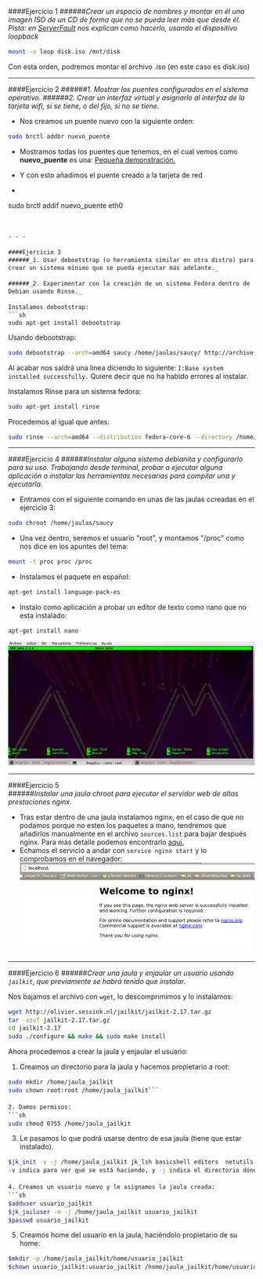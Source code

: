 ####Ejercicio 1
######_Crear un espacio de nombres y montar en él una imagen ISO de un CD de forma que no se pueda leer más que desde él. Pista: en [ServerFault](http://serverfault.com/questions/198135/how-to-mount-an-iso-file-in-linux) nos explican como hacerlo, usando el dispositivo loopback_

```sh
mount -o loop disk.iso /mnt/disk
```
Con esta orden, podremos montar el archivo .iso (en este caso es disk.iso) 


- - -


####Ejercicio 2
######_1. Mostrar los puentes configurados en el sistema operativo._
######_2. Crear un interfaz virtual y asignarlo al interfaz de la tarjeta wifi, si se tiene, o del fijo, si no se tiene._

+ Nos creamos un puente nuevo con la siguiente orden:
```sh
sudo brctl addbr nuevo_puente
```
+ Mostramos todas los puentes que tenemos, en el cual vemos como **nuevo_puente** es una:
[Pequeña demonstración.](http://showterm.io/c4d71fcafbaf55287b5fd)

+ Y con esto añadimos el puente creado a la tarjeta de red
+ ```sh
sudo brctl addif nuevo_puente eth0
```


- - -

####Ejercicio 3
######_1. Usar debootstrap (o herramienta similar en otra distro) para crear un sistema mínimo que se pueda ejecutar más adelante._

######_2. Experimentar con la creación de un sistema Fedora dentro de Debian usando Rinse._

Instalamos debootstrap:
```sh
sudo apt-get install debootstrap
```

Usando debootstrap:
```sh
sudo debootstrap --arch=amd64 saucy /home/jaulas/saucy/	http://archive.ubuntu.com/ubuntu
```
Al acabar nos saldrá una linea diciendo lo siguiente: `I:Base system installed successfully.` Quiere decir que no ha habido errores al instalar.

Instalamos Rinse para un sistema fedora:
```sh
sudo apt-get install rinse
```
Procedemos al igual que antes:
```sh
sudo rinse --arch=amd64 --distribution fedora-core-6 --directory /home/jaulas/fedora/
```


- - -

####Ejercicio 4
######_Instalar alguna sistema debianita y configurarlo para su uso. Trabajando desde terminal, probar a ejecutar alguna aplicación o instalar las herramientas necesarias para compilar una y ejecutarla._

+ Entramos con el siguiente comando en unas de las jaulas ccreadas en el ejercicio 3:
```sh
sudo chroot /home/jaulas/saucy
```

* Una vez dentro, seremos el usuario "root", y  montamos  "/proc" como nos dice en los apuntes del tema:
```sh
mount -t proc proc /proc
```

+ Instalamos el paquete en español:
```sh
apt-get install language-pack-es
```
+ Instalo como aplicación a probar un editor de texto como nano que no esta instalado:
```sh
apt-get install nano
```
![comprobacion de Nano en jaula](capturas/Ejercicio4_tema3.png)

- - -

####Ejercicio 5  
######_Instalar una jaula chroot para ejecutar el servidor web de altas prestaciones nginx._


+ Tras estar dentro de una jaula instalamos nginx, en el caso de que no podamos porque no esten los paquetes a mano, tendremos que añadirlos manualmente en el archivo `sources.list` para bajar después nginx. Para más detalle podemos encontrarlo [aquí.](https://github.com/JJ/GII-2014/blob/master/ejercicios/IsraelBlancas/tema3.md#ejercicio-5)
+ Echamos el servicio a andar con `service nginx start` y lo comprobamos en el navegador:
![](capturas/Ejercicio5_tema3.png)

- - -

####Ejercicio 6
######_Crear una jaula y enjaular un usuario usando `jailkit`, que previamente se habrá tenido que instalar._

Nos bajamos el archivo con `wget`, lo descomprimimos y lo instalamos:
```sh
wget http://olivier.sessink.nl/jailkit/jailkit-2.17.tar.gz
tar -xzvf jailkit-2.17.tar.gz
cd jailkit-2.17
sudo ./configure && make && sudo make install
```
Ahora procedemos a crear la jaula y enjaular el usuario:  

1. Creamos un directorio para la jaula y hacemos propietario a root:
```sh
sudo mkdir /home/jaula_jailkit
sudo chown root:root /home/jaula_jailkit```

2. Damos permisos:
```sh
sudo chmod 0755 /home/jaula_jailkit
```

3. Le pasamos lo que podrá usarse dentro de esa jaula (tiene que estar instalado).
```sh
$jk_init -v -j /home/jaula_jailkit jk_lsh basicshell editors  netutils ```
-v indica para ver qué se está haciendo, y -j indica el directorio dónde se encuentra la jaula.

4. Creamos un usuario nuevo y le asignamos la jaula creada:
```sh
$adduser usuario_jailkit
$jk_jailuser -m -j /home/jaula_jailkit usuario_jailkit
$passwd usuario_jailkit
```
5. Creamos home del usuario en la jaula, haciéndolo propietario de su home:
```sh
$mkdir -p /home/jaula_jailkit/home/usuario_jailkit
$chown usuario_jailkit:usuario_jailkit /home/jaula_jailkit/home/usuario_jailkit
```




